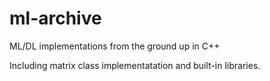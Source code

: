 # ml-archive
ML/DL implementations from the ground up in C++

Including matrix class implementatation and built-in libraries.
